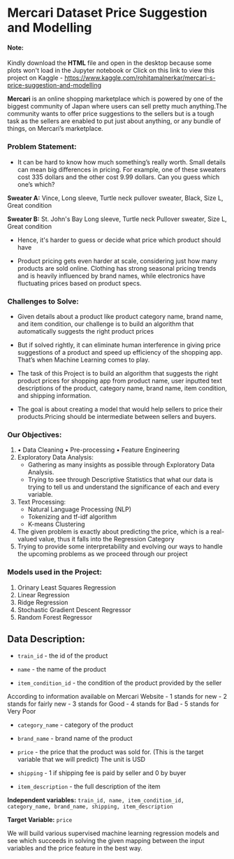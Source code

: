 # Mercari Dataset Price Suggestion and Modelling

#### Note: 
Kindly download the **HTML** file and open in the desktop because some plots won't load in the Jupyter notebook
or
Click on this link to view this project on Kaggle - https://www.kaggle.com/rohitamalnerkar/mercari-s-price-suggestion-and-modelling

**Mercari** is an online shopping marketplace which is powered by one of the biggest community of Japan where users can sell pretty much anything.The community wants to offer price suggestions to the sellers but is a tough task as the sellers are enabled to put just about anything, or any bundle of things, on Mercari’s marketplace.


### Problem Statement:
- It can be hard to know how much something’s really worth. Small details can mean big differences in pricing. For example, one of these sweaters cost 335 dollars and the other cost 9.99 dollars. Can you guess which one’s which?

**Sweater A:** Vince, Long sleeve, Turtle neck pullover sweater, Black, Size L, Great condition

**Sweater B:** St. John's Bay Long sleeve, Turtle neck Pullover sweater, Size L, Great condition

- Hence, it's harder to guess or decide what price which product should have

- Product pricing gets even harder at scale, considering just how many products are sold online. Clothing has strong seasonal pricing trends and is heavily influenced by brand names, while electronics have fluctuating prices based on product specs.



### Challenges to Solve:

- Given details about a product like product category name, brand name, and item condition, our challenge is to build an algorithm that automatically suggests the right product prices

- But if solved rightly, it can eliminate human interference in giving price suggestions of a product and speed up efficiency of the shopping app. That’s when Machine Learning comes to play.

- The task of this Project is to build an algorithm that suggests the right product prices for shopping app from product name, user inputted text descriptions of the product, category name, brand name, item condition, and shipping information.

- The goal is about creating a model that would help sellers to price their products.Pricing should be intermediate between sellers and buyers.


### Our Objectives:

1. • Data Cleaning
    • Pre-processing
	• Feature Engineering 
2. Exploratory Data Analysis:
    - Gathering as many insights as possible through Exploratory Data Analysis. 
    - Trying to see through Descriptive Statistics that what our data is trying to tell us and understand the significance of each and every variable. 
3. Text Processing:
    - Natural Language Processing (NLP)
    - Tokenizing and tf-idf algorithm
    - K-means Clustering
5. The given problem is exactly about predicting the price, which is a real-valued value, thus it falls into the Regression Category
5. Trying to provide some interpretability and evolving our ways to handle the upcoming problems as we proceed through our project


### Models used in the Project:
1. Orinary Least Squares Regression
2. Linear Regression 
3. Ridge Regression  
4. Stochastic Gradient Descent Regressor     
5. Random Forest Regressor


## Data Description:

- `train_id` - the id of the product 

- `name` - the name of the product

- `item_condition_id` - the condition of the product provided by the seller
    
 According to information available on Mercari Website
    - 1 stands for new
    - 2 stands for fairly new
    - 3 stands for Good
    - 4 stands for Bad
    - 5 stands for Very Poor
    

- `category_name` - category of the product

- `brand_name` - brand name of the product

- `price` - the price that the product was sold for. (This is the target variable that we will predict) The unit is USD

- `shipping` - 1 if shipping fee is paid by seller and 0 by buyer

- `item_description` - the full description of the item


**Independent variables:** `train_id, name, item_condition_id, category_name, brand_name, shipping, item_description`

**Target Variable:** `price`

We will build various supervised machine learning regression models and see which succeeds in solving the given mapping between the input variables and the price feature in the best way.
